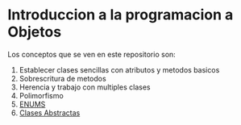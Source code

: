 # Introduccion a la programacion a Objetos

Los conceptos que se ven en este repositorio son:

1. Establecer clases sencillas con atributos y metodos basicos
2. Sobrescritura de metodos
3. Herencia y trabajo con multiples clases
4. Polimorfismo
5. [ENUMS](src/ENUMS)
6. [Clases Abstractas](src/ClasesAbstractas)